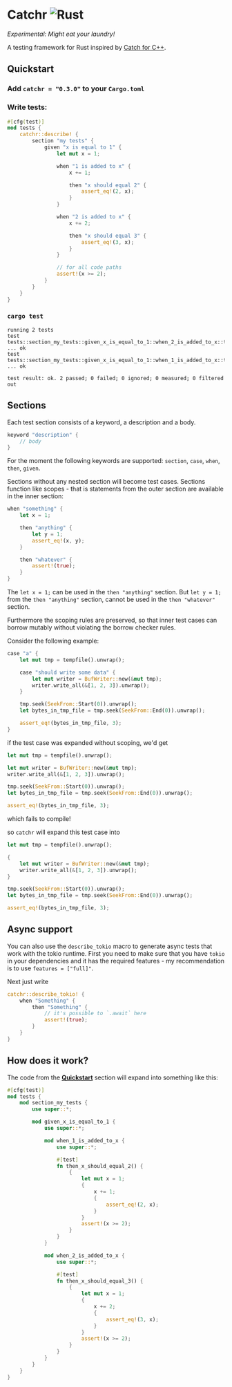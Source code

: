 # Catchr ![Rust](https://github.com/Dzejkop/catchr/workflows/Rust/badge.svg)

_Experimental: Might eat your laundry!_

A testing framework for Rust inspired by [Catch for C++](https://github.com/catchorg/Catch2).

## Quickstart

### Add `catchr = "0.3.0"` to your `Cargo.toml`

### Write tests:

```rust
#[cfg(test)]
mod tests {
    catchr::describe! {
        section "my tests" {
            given "x is equal to 1" {
                let mut x = 1;

                when "1 is added to x" {
                    x += 1;

                    then "x should equal 2" {
                        assert_eq!(2, x);
                    }
                }

                when "2 is added to x" {
                    x += 2;

                    then "x should equal 3" {
                        assert_eq!(3, x);
                    }
                }

                // for all code paths
                assert!(x >= 2);
            }
        }
    }
}
```

### `cargo test`

```
running 2 tests
test tests::section_my_tests::given_x_is_equal_to_1::when_2_is_added_to_x::then_x_should_equal_3 ... ok
test tests::section_my_tests::given_x_is_equal_to_1::when_1_is_added_to_x::then_x_should_equal_2 ... ok

test result: ok. 2 passed; 0 failed; 0 ignored; 0 measured; 0 filtered out
```

## Sections

Each test section consists of a keyword, a description and a body.

```rust
keyword "description" {
    // body
}
```

For the moment the following keywords are supported: `section`, `case`, `when`, `then`, `given`.

Sections without any nested section will become test cases. Sections function like scopes - that is statements from the outer section are available in the inner section:

```rust
when "something" {
    let x = 1;

    then "anything" {
        let y = 1;
        assert_eq!(x, y);
    }

    then "whatever" {
        assert!(true);
    }
}
```

The `let x = 1;` can be used in the `then "anything"` section. But `let y = 1;` from the `then "anything"` section, cannot be used in the `then "whatever"` section.

Furthermore the scoping rules are preserved, so that inner test cases can borrow mutably without violating the borrow checker rules.

Consider the following example:

```rust
case "a" {
    let mut tmp = tempfile().unwrap();

    case "should write some data" {
        let mut writer = BufWriter::new(&mut tmp);
        writer.write_all(&[1, 2, 3]).unwrap();
    }

    tmp.seek(SeekFrom::Start(0)).unwrap();
    let bytes_in_tmp_file = tmp.seek(SeekFrom::End(0)).unwrap();

    assert_eq!(bytes_in_tmp_file, 3);
}
```

if the test case was expanded without scoping, we'd get

```rust
let mut tmp = tempfile().unwrap();

let mut writer = BufWriter::new(&mut tmp);
writer.write_all(&[1, 2, 3]).unwrap();

tmp.seek(SeekFrom::Start(0)).unwrap();
let bytes_in_tmp_file = tmp.seek(SeekFrom::End(0)).unwrap();

assert_eq!(bytes_in_tmp_file, 3);
```

which fails to compile!

so `catchr` will expand this test case into

```rust
let mut tmp = tempfile().unwrap();

{
    let mut writer = BufWriter::new(&mut tmp);
    writer.write_all(&[1, 2, 3]).unwrap();
}

tmp.seek(SeekFrom::Start(0)).unwrap();
let bytes_in_tmp_file = tmp.seek(SeekFrom::End(0)).unwrap();

assert_eq!(bytes_in_tmp_file, 3);
```

## Async support

You can also use the `describe_tokio` macro to generate async tests that work with the tokio runtime.
First you need to make sure that you have `tokio` in your dependencies and it has the required features - my recommendation is to use `features = ["full]"`.

Next just write

```rust
catchr::describe_tokio! {
    when "Something" {
        then "Something" {
            // it's possible to `.await` here
            assert!(true);
        }
    }
}
```

## How does it work?

The code from the [**Quickstart**](##Quickstart) section will expand into something like this:

```rust
#[cfg(test)]
mod tests {
    mod section_my_tests {
        use super::*;

        mod given_x_is_equal_to_1 {
            use super::*;

            mod when_1_is_added_to_x {
                use super::*;

                #[test]
                fn then_x_should_equal_2() {
                    {
                        let mut x = 1;
                        {
                            x += 1;
                            {
                                assert_eq!(2, x);
                            }
                        }
                        assert!(x >= 2);
                    }
                }
            }

            mod when_2_is_added_to_x {
                use super::*;

                #[test]
                fn then_x_should_equal_3() {
                    {
                        let mut x = 1;
                        {
                            x += 2;
                            {
                                assert_eq!(3, x);
                            }
                        }
                        assert!(x >= 2);
                    }
                }
            }
        }
    }
}
```
